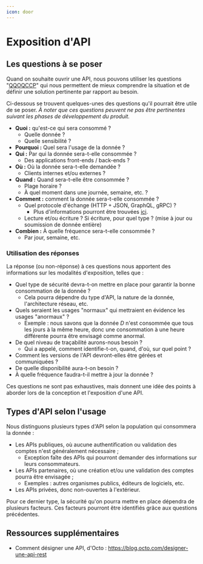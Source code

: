 ```yaml
---
icon: door
---
```


# Exposition d'API

## Les questions à se poser

Quand on souhaite ouvrir une API, nous pouvons utiliser les questions "[QQOQCCP](https://fr.wikipedia.org/wiki/QQOQCCP)"
qui nous permettent de mieux comprendre la situation et de définir une solution pertinente par rapport au besoin.

Ci-dessous se trouvent quelques-unes des questions qu'il pourrait être utile de se poser.
_À noter que ces questions peuvent ne pas être pertinentes suivant les phases de développement du produit._

- **Quoi :** qu'est-ce qui sera consommé ? 
  - Quelle donnée ?
  - Quelle sensibilité ?
- **Pourquoi :** Quel sera l'usage de la donnée ?
- **Qui :** Par qui la donnée sera-t-elle consommée ?
  - Des applications front-ends / back-ends ?
- **Où :** Où la donnée sera-t-elle demandée ?
  - Clients internes et/ou externes ?
- **Quand :** Quand sera-t-elle être consommée ?
    - Plage horaire ?
    - À quel moment dans une journée, semaine, etc. ?
- **Comment :** comment la donnée sera-t-elle consommée ?
  - Quel protocole d'échange (HTTP + JSON, GraphQL, gRPC) ?
    - Plus d'informations pourront être trouvées [ici](normes/norme-api.md).
  - Lecture et/ou écriture ? Si écriture, pour quel type ? (mise à jour ou soumission de donnée entière)
- **Combien :** À quelle fréquence sera-t-elle consommée ?
  - Par jour, semaine, etc.

### Utilisation des réponses

La réponse (ou non-réponse) à ces questions nous apportent des informations sur les modalités d'exposition, telles que :

- Quel type de sécurité devra-t-on mettre en place pour garantir la bonne consommation de la donnée ?
  - Cela pourra dépendre du type d'API, la nature de la donnée, l'architecture réseau, etc.
- Quels seraient les usages "normaux" qui mettraient en évidence les usages "anormaux" ?
  - Exemple : nous savons que la donnée _D_ n'est consommée que tous les jours à la même heure, donc une consommation à
    une heure différente pourra être envisagé comme anormal.
- De quel niveau de traçabilité aurons-nous besoin ?
  - Qui a appelé, comment identifie-t-on, quand, d'où, sur quel point ?
- Comment les versions de l'API devront-elles être gérées et communiquées ?
- De quelle disponibilité aura-t-on besoin ?
- À quelle fréquence faudra-t-il mettre à jour la donnée ?

Ces questions ne sont pas exhaustives, mais donnent une idée des points à aborder lors de la conception et l'exposition 
d'une API.

## Types d'API selon l'usage

Nous distinguons plusieurs types d'API selon la population qui consommera la donnée :

- Les APIs publiques, où aucune authentification ou validation des comptes n'est généralement nécessaire ;
  - Exception faîte des APIs qui pourront demander des informations sur leurs consommateurs.
- Les APIs partenaires, où une création et/ou une validation des comptes pourra être envisagée ;
  - Exemples : autres organismes publics, éditeurs de logiciels, etc.
- Les APIs privées, donc non-ouvertes à l'extérieur.

Pour ce dernier type, la sécurité qu'on pourra mettre en place dépendra de plusieurs facteurs. Ces facteurs pourront
être identifiés grâce aux questions précédentes.

## Ressources supplémentaires

- Comment désigner une API, d'Octo : https://blog.octo.com/designer-une-api-rest
